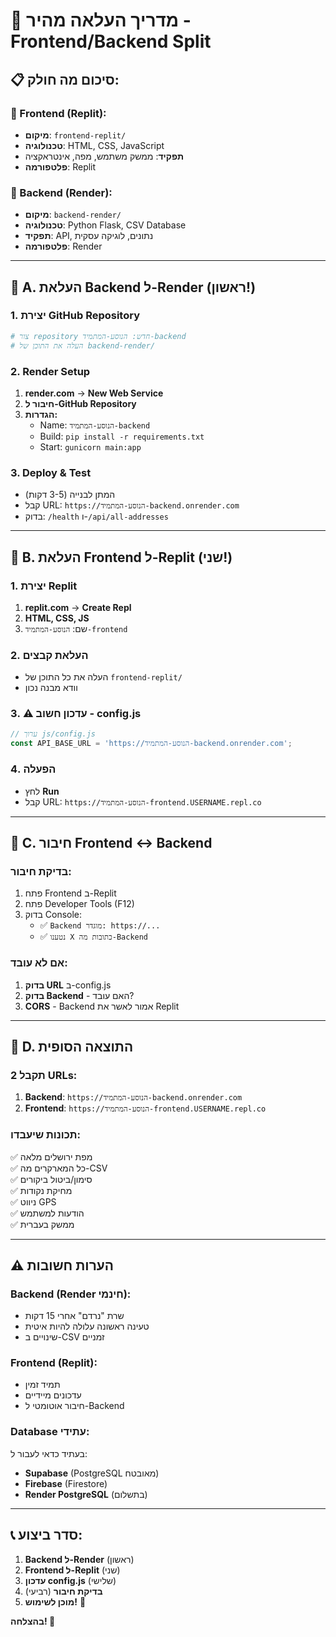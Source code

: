 # 🚀 מדריך העלאה מהיר - Frontend/Backend Split

## 📋 סיכום מה חולק:

### 🎨 Frontend (Replit):
- **מיקום**: `frontend-replit/`
- **טכנולוגיה**: HTML, CSS, JavaScript
- **תפקיד**: ממשק משתמש, מפה, אינטראקציה
- **פלטפורמה**: Replit

### 🔧 Backend (Render):
- **מיקום**: `backend-render/`
- **טכנולוגיה**: Python Flask, CSV Database
- **תפקיד**: API, נתונים, לוגיקה עסקית
- **פלטפורמה**: Render

---

## 🚀 A. העלאת Backend ל-Render (ראשון!)

### 1. יצירת GitHub Repository
```bash
# צור repository חדש: הנוסע-המתמיד-backend
# העלה את התוכן של backend-render/
```

### 2. Render Setup
1. **render.com** → **New Web Service**
2. **חיבור ל-GitHub Repository**
3. **הגדרות:**
   - Name: `הנוסע-המתמיד-backend`
   - Build: `pip install -r requirements.txt`
   - Start: `gunicorn main:app`

### 3. Deploy & Test
- המתן לבנייה (3-5 דקות)
- קבל URL: `https://הנוסע-המתמיד-backend.onrender.com`
- בדוק: `/health` ו-`/api/all-addresses`

---

## 🎨 B. העלאת Frontend ל-Replit (שני!)

### 1. יצירת Replit
1. **replit.com** → **Create Repl**
2. **HTML, CSS, JS**
3. שם: `הנוסע-המתמיד-frontend`

### 2. העלאת קבצים
- העלה את כל התוכן של `frontend-replit/`
- וודא מבנה נכון

### 3. ⚠️ עדכון חשוב - config.js
```javascript
// ערוך js/config.js
const API_BASE_URL = 'https://הנוסע-המתמיד-backend.onrender.com';
```

### 4. הפעלה
- לחץ **Run**
- קבל URL: `https://הנוסע-המתמיד-frontend.USERNAME.repl.co`

---

## 🔗 C. חיבור Frontend ↔ Backend

### בדיקת חיבור:
1. פתח Frontend ב-Replit
2. פתח Developer Tools (F12)
3. בדוק Console:
   - ✅ `Backend מוגדר: https://...`
   - ✅ `נטענו X כתובות מה-Backend`

### אם לא עובד:
1. **בדוק URL** ב-config.js
2. **בדוק Backend** - האם עובד?
3. **CORS** - Backend אמור לאשר את Replit

---

## 🎯 D. התוצאה הסופית

### תקבל 2 URLs:
1. **Backend**: `https://הנוסע-המתמיד-backend.onrender.com`
2. **Frontend**: `https://הנוסע-המתמיד-frontend.USERNAME.repl.co`

### תכונות שיעבדו:
✅ מפת ירושלים מלאה  
✅ כל המארקרים מה-CSV  
✅ סימון/ביטול ביקורים  
✅ מחיקת נקודות  
✅ ניווט GPS  
✅ הודעות למשתמש  
✅ ממשק בעברית  

---

## ⚠️ הערות חשובות

### Backend (Render חינמי):
- שרת "נרדם" אחרי 15 דקות
- טעינה ראשונה עלולה להיות איטית
- שינויים ב-CSV זמניים

### Frontend (Replit):
- תמיד זמין
- עדכונים מיידיים
- חיבור אוטומטי ל-Backend

### Database עתידי:
בעתיד כדאי לעבור ל:
- **Supabase** (PostgreSQL מאובטח)
- **Firebase** (Firestore)
- **Render PostgreSQL** (בתשלום)

---

## 📞 סדר ביצוע:

1. **Backend ל-Render** (ראשון)
2. **Frontend ל-Replit** (שני)  
3. **עדכון config.js** (שלישי)
4. **בדיקת חיבור** (רביעי)
5. **מוכן לשימוש!** 🎉

**בהצלחה! 🚀**
